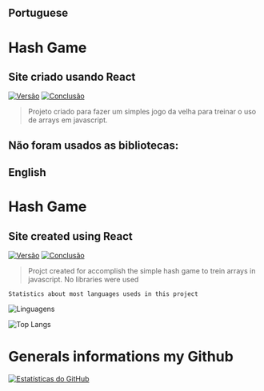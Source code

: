 ## Portuguese
# Hash Game
## Site criado usando React

[![Versão](https://img.shields.io/badge/Vers%C3%A3o-1.0-blue)](https://github.com/GabrielRSiqueira18/hash-game)
[![Conclusão](https://img.shields.io/badge/Conclus%C3%A3o-100%25-green)](https://github.com/GabrielRSiqueira18/hash-game)

> Projeto criado para fazer um simples jogo da velha para treinar o uso de arrays em javascript.
## Não foram usados as bibliotecas: 

## English
# Hash Game
## Site created using React

[![Versão](https://img.shields.io/badge/Vers%C3%A3o-1.0-blue)](https://github.com/GabrielRSiqueira18/coffee-delivery-desafio-2)
[![Conclusão](https://img.shields.io/badge/Conclus%C3%A3o-100%25-green)](https://github.com/GabrielRSiqueira18/coffee-delivery-desafio-2)

> Projct created for accomplish the simple hash game to trein arrays in javascript.
> No libraries were used

`Statistics about most languages useds in this project`

![Linguagens](https://img.shields.io/github/languages/top/GabrielRSiqueira18/coffee-delivery-desafio-2.svg)

![Top Langs](https://github-readme-stats.vercel.app/api/top-langs/?username=GabrieLRSiqueira18&theme=tokyonight)


# Generals informations my Github
[![Estatísticas do GitHub](https://github-readme-stats.vercel.app/api?username=GabrielRSiqueira18&theme=blue-green)](https://github.com/GabrielRSiqueira18/github-readme-stats)

